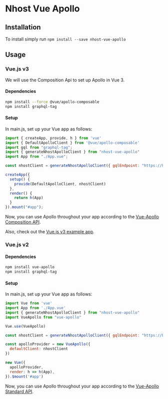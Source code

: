 # Nhost Vue Apollo

## Installation

To install simply run `npm install --save nhost-vue-apollo`

## Usage

### Vue.js v3

We will use the Composition Api to set up Apollo in Vue 3.

#### Dependencies ####

```bash
npm install --force @vue/apollo-composable
npm install graphql-tag
```

#### Setup ####

In main.js, set up your Vue app as follows:

```js
import { createApp, provide, h } from 'vue'
import { DefaultApolloClient } from '@vue/apollo-composable'
import gql from "graphql-tag";
import { generateNhostApolloClient } from "nhost-vue-apollo"
import App from "./App.vue";

const nhostClient = generateNhostApolloClient({ gqlEndpoint: "https://hasura-YOUR_HASURA_ENDPOINT.nhost.app/v1/graphql"}).client;

createApp({
  setup() {
    provide(DefaultApolloClient, nhostClient)
  },
  render() {
    return h(App)
  }
}).mount("#app");
```

Now, you can use Apollo throughout your app according to the [Vue-Apollo Composition API](https://v4.apollo.vuejs.org/guide-composable/).

Also, check out the [Vue.js v3 example app](https://google.com).

### Vue.js v2

#### Dependencies ####

```bash
npm install vue-apollo
npm install graphql-tag
```

#### Setup ####

In main.js, set up your Vue app as follows:

```js
import Vue from 'vue'
import App from './App.vue'
import { generateNhostApolloClient } from "nhost-vue-apollo"
import VueApollo from "vue-apollo"

Vue.use(VueApollo)

const nhostClient = generateNhostApolloClient({ gqlEndpoint: "https://hasura-YOUR_HASURA_ENDPOINT.nhost.app/v1/graphql"}).client;

const apolloProvider = new VueApollo({
  defaultClient: nhostClient
})

new Vue({
  apolloProvider,
  render: h => h(App),
}).$mount('#app')
```

Now, you can use Apollo throughout your app according to the [Vue-Apollo Standard API](https://apollo.vuejs.org/guide/).